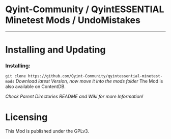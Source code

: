 # Qyint-Community / QyintESSENTIAL Minetest Mods / UndoMistakes
- - -

# Installing and Updating
### Installing:
`git clone https://github.com/Qyint-Community/qyintessential-minetest-mods` *Download latest Version, now move it into the mods folder*
The Mod is also available on ContentDB.

*Check Parent Directories README and Wiki for more Information!*

# Licensing
This Mod is published under the GPLv3.